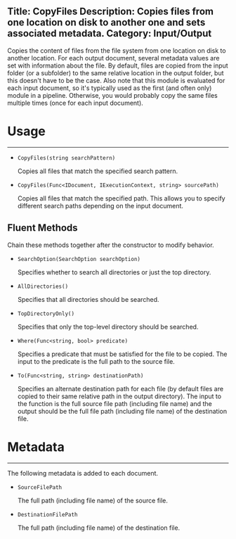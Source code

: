 Title: CopyFiles
Description: Copies files from one location on disk to another one and sets associated metadata.
Category: Input/Output
---
Copies the content of files from the file system from one location on disk to another location. For each output document, several metadata values are set with information about the file. By default, files are copied from the input folder (or a subfolder) to the same relative location in the output folder, but this doesn't have to be the case. Also note that this module is evaluated for each input document, so it's typically used as the first (and often only) module in a pipeline. Otherwise, you would probably copy the same files multiple times (once for each input document).

# Usage
---

  - `CopyFiles(string searchPattern)`
  
    Copies all files that match the specified search pattern.
  
  - `CopyFiles(Func<IDocument, IExecutionContext, string> sourcePath)`
  
    Copies all files that match the specified path. This allows you to specify different search paths depending on the input document.
  
## Fluent Methods

Chain these methods together after the constructor to modify behavior.

  - `SearchOption(SearchOption searchOption)`
  
    Specifies whether to search all directories or just the top directory.

  - `AllDirectories()`
  
    Specifies that all directories should be searched.
  
  - `TopDirectoryOnly()`
  
    Specifies that only the top-level directory should be searched.
  
  - `Where(Func<string, bool> predicate)`
  
    Specifies a predicate that must be satisfied for the file to be copied. The input to the predicate is the full path to the source file.
  
  - `To(Func<string, string> destinationPath)`
  
    Specifies an alternate destination path for each file (by default files are copied to their same relative path in the output directory). The input to the function is the full source file path (including file name) and the output should be the full file path (including file name) of the destination file.
       
# Metadata
---

The following metadata is added to each document.
  
  - `SourceFilePath`
  
    The full path (including file name) of the source file.
  
  - `DestinationFilePath`
  
    The full path (including file name) of the destination file.
